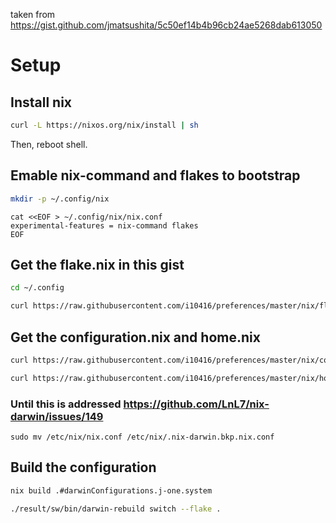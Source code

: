 taken from https://gist.github.com/jmatsushita/5c50ef14b4b96cb24ae5268dab613050

# Setup

## Install nix

```sh
curl -L https://nixos.org/nix/install | sh
```

Then, reboot shell.


## Emable nix-command and flakes to bootstrap 

```sh
mkdir -p ~/.config/nix
```

```
cat <<EOF > ~/.config/nix/nix.conf
experimental-features = nix-command flakes
EOF
```

## Get the flake.nix in this gist

```sh
cd ~/.config
```

```sh
curl https://raw.githubusercontent.com/i10416/preferences/master/nix/flake.nix -O
```

## Get the configuration.nix and home.nix

```sh
curl https://raw.githubusercontent.com/i10416/preferences/master/nix/configuration.nix -O
```

```sh
curl https://raw.githubusercontent.com/i10416/preferences/master/nix/home.nix -O
```
### Until this is addressed https://github.com/LnL7/nix-darwin/issues/149

```
sudo mv /etc/nix/nix.conf /etc/nix/.nix-darwin.bkp.nix.conf
```

## Build the configuration

```sh
nix build .#darwinConfigurations.j-one.system
```

```sh
./result/sw/bin/darwin-rebuild switch --flake .
```
